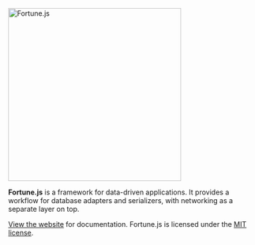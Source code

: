 <a href="http://fortunejs.com">
  <img alt="Fortune.js" src="https://fortunejs.github.io/fortune-website/assets/fortune_logo.svg" width="350">
</a>

**Fortune.js** is a framework for data-driven applications. It provides a workflow for database adapters and serializers, with networking as a separate layer on top.

[View the website](http://fortunejs.com) for documentation. Fortune.js is licensed under the [MIT license](https://github.com/fortunejs/fortune/blob/rewrite/LICENSE).
